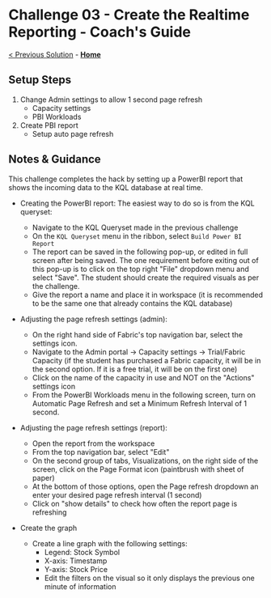 # Challenge 03 - Create the Realtime Reporting - Coach's Guide 

[< Previous Solution](./Solution-02.md) - **[Home](./README.md)**

## Setup Steps

1. Change Admin settings to allow 1 second page refresh
   - Capacity settings
   - PBI Workloads
2. Create PBI report
   - Setup auto page refresh

## Notes & Guidance

This challenge completes the hack by setting up a PowerBI report that shows the incoming data to the KQL database at real time. 

- Creating the PowerBI report: The easiest way to do so is from the KQL queryset:
   -  Navigate to the KQL Queryset made in the previous challenge
   -  On the `KQL Queryset` menu in the ribbon, select `Build Power BI Report`
   -  The report can be saved in the following pop-up, or edited in full screen after being saved. The one requirement before exiting out of this pop-up is to click on the top right "File" dropdown menu and select "Save". The student should create the required visuals as per the challenge.
   -  Give the report a name and place it in workspace (it is recommended to be the same one that already contains the KQL database)
 
- Adjusting the page refresh settings (admin):
   - On the right hand side of Fabric's top navigation bar, select the settings icon.
   - Navigate to the Admin portal -> Capacity settings -> Trial/Fabric Capacity (if the student has purchased a Fabric capacity, it will be in the second option. If it is a free trial, it will be on the first one)
   - Click on the name of the capacity in use and NOT on the "Actions" settings icon
   - From the PowerBI Workloads menu in the following screen, turn on Automatic Page Refresh and set a Minimum Refresh Interval of 1 second.
 
- Adjusting the page refresh settings (report):
   - Open the report from the workspace
   -  From the top navigation bar, select "Edit"
   -  On the second group of tabs, Visualizations, on the right side of the screen, click on the Page Format icon (paintbrush with sheet of paper)
   -  At the bottom of those options, open the Page refresh dropdown an enter your desired page refresh interval (1 second)
   -  Click on "show details" to check how often the report page is refreshing

- Create the graph
   - Create a line graph with the following settings:
      - Legend: Stock Symbol
      - X-axis: Timestamp
      - Y-axis: Stock Price
      - Edit the filters on the visual so it only displays the previous one minute of information

